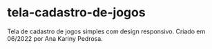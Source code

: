 # tela-cadastro-de-jogos
Tela de cadastro de jogos simples com design responsivo.
Criado em 06/2022 por Ana Kariny Pedrosa.
